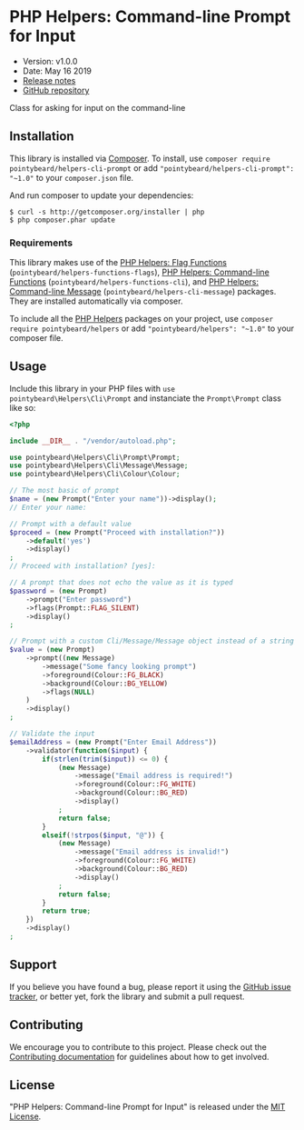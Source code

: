 # PHP Helpers: Command-line Prompt for Input

-   Version: v1.0.0
-   Date: May 16 2019
-   [Release notes](https://github.com/pointybeard/helpers-cli-prompt/blob/master/CHANGELOG.md)
-   [GitHub repository](https://github.com/pointybeard/helpers-cli-prompt)

Class for asking for input on the command-line

## Installation

This library is installed via [Composer](http://getcomposer.org/). To install, use `composer require pointybeard/helpers-cli-prompt` or add `"pointybeard/helpers-cli-prompt": "~1.0"` to your `composer.json` file.

And run composer to update your dependencies:

    $ curl -s http://getcomposer.org/installer | php
    $ php composer.phar update

### Requirements

This library makes use of the [PHP Helpers: Flag Functions](https://github.com/pointybeard/helpers-functions-flags) (`pointybeard/helpers-functions-flags`), [PHP Helpers: Command-line Functions](https://github.com/pointybeard/helpers-functions-cli) (`pointybeard/helpers-functions-cli`), and [PHP Helpers: Command-line Message](https://github.com/pointybeard/helpers-cli-message) (`pointybeard/helpers-cli-message`) packages. They are installed automatically via composer.

To include all the [PHP Helpers](https://github.com/pointybeard/helpers) packages on your project, use `composer require pointybeard/helpers` or add `"pointybeard/helpers": "~1.0"` to your composer file.

## Usage

Include this library in your PHP files with `use pointybeard\Helpers\Cli\Prompt` and instanciate the `Prompt\Prompt` class like so:

```php
<?php

include __DIR__ . "/vendor/autoload.php";

use pointybeard\Helpers\Cli\Prompt\Prompt;
use pointybeard\Helpers\Cli\Message\Message;
use pointybeard\Helpers\Cli\Colour\Colour;

// The most basic of prompt
$name = (new Prompt("Enter your name"))->display();
// Enter your name:

// Prompt with a default value
$proceed = (new Prompt("Proceed with installation?"))
    ->default('yes')
    ->display()
;
// Proceed with installation? [yes]:

// A prompt that does not echo the value as it is typed
$password = (new Prompt)
    ->prompt("Enter password")
    ->flags(Prompt::FLAG_SILENT)
    ->display()
;

// Prompt with a custom Cli/Message/Message object instead of a string
$value = (new Prompt)
    ->prompt((new Message)
        ->message("Some fancy looking prompt")
        ->foreground(Colour::FG_BLACK)
        ->background(Colour::BG_YELLOW)
        ->flags(NULL)
    )
    ->display()
;

// Validate the input
$emailAddress = (new Prompt("Enter Email Address"))
    ->validator(function($input) {
        if(strlen(trim($input)) <= 0) {
            (new Message)
                ->message("Email address is required!")
                ->foreground(Colour::FG_WHITE)
                ->background(Colour::BG_RED)
                ->display()
            ;
            return false;
        }
        elseif(!strpos($input, "@")) {
            (new Message)
                ->message("Email address is invalid!")
                ->foreground(Colour::FG_WHITE)
                ->background(Colour::BG_RED)
                ->display()
            ;
            return false;
        }
        return true;
    })
    ->display()
;

```

## Support

If you believe you have found a bug, please report it using the [GitHub issue tracker](https://github.com/pointybeard/helpers-cli-prompt/issues),
or better yet, fork the library and submit a pull request.

## Contributing

We encourage you to contribute to this project. Please check out the [Contributing documentation](https://github.com/pointybeard/helpers-cli-prompt/blob/master/CONTRIBUTING.md) for guidelines about how to get involved.

## License

"PHP Helpers: Command-line Prompt for Input" is released under the [MIT License](http://www.opensource.org/licenses/MIT).

